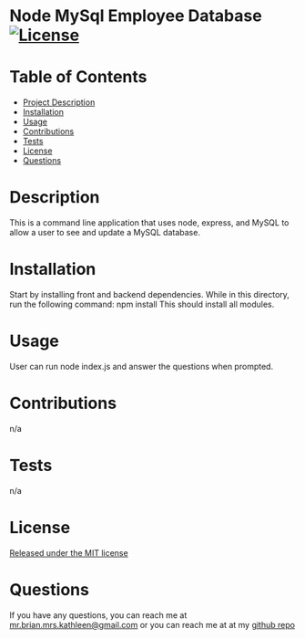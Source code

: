 # Node MySql Employee Database [![License](https://img.shields.io/static/v1?label=License&message=MIT&color=blue)](https://opensource.org/licenses/MIT)

  # Table of Contents
  * [Project Description](#description)
  * [Installation](#installation)
  * [Usage](#usage)
  * [Contributions](#contributions)
  * [Tests](#tests)
  * [License](#license)
  * [Questions](#questions)
  
  # Description
  This is a command line application that uses node, express, and MySQL to allow a user to see and update a MySQL database.

  # Installation
  Start by installing front and backend dependencies. While in this directory, run the following command: npm install This should install all modules.

  # Usage
 User can run node index.js and answer the questions when prompted. 

  # Contributions
  n/a

  # Tests
  n/a

  # License
  [Released under the MIT license](https://opensource.org/licenses/MIT)

  # Questions
  If you have any questions, you can reach me at [mr.brian.mrs.kathleen@gmail.com](mr.brian.mrs.kathleen@gmail.com)
  or you can reach me at at my [github repo](https://github.com/BrianSales)

